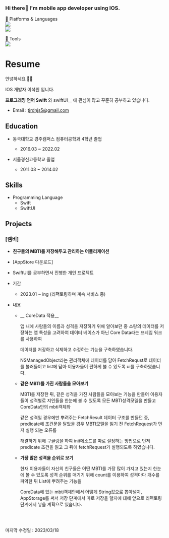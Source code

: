 ### Hi there👋 I'm mobile app developer using IOS.

<!--
**Seokwon5/Seokwon5** is a ✨ _special_ ✨ repository because its `README.md` (this file) appears on your GitHub profile.

Here are some ideas to get you started:

- 🔭 I’m currently working on ...
- 🌱 I’m currently learning ...
- 👯 I’m looking to collaborate on ...
- 🤔 I’m looking for help with ...
- 💬 Ask me about ...
- 📫 How to reach me: ...
- 😄 Pronouns: ...
- ⚡ Fun fact: ...
-->    
📱 Platforms & Languages   
<img src="https://img.shields.io/badge/IOS-000000?style=flat-square&logo=IOS&logoColor=white"/>   
<img src="https://img.shields.io/badge/Swift-F05138?style=flat-square&logo=Swift&logoColor=white"/>   
   
🔧 Tools    
<img src="https://img.shields.io/badge/Firebase-FFCA28?style=flat-square&logo=firebase&logoColor=white"/> 

# Resume


안녕하세요 🙇🏻 

IOS 개발자 이석원 입니다.

__프로그래밍 언어 Swift__ 와 swiftUI__ 에 관심이 많고 꾸준히 공부하고 있습니다.

* Email : tjrdnjs5@gmail.com

## Education

* 동국대학교 경주캠퍼스 컴퓨터공학과 4학년 졸업 
  * 2016.03 ~ 2022.02

* 서울경신고등학교 졸업
  * 2011.03 ~ 2014.02
  
## Skills

* Programming Language
  * Swift
  * SwiftUI

## Projects

### [렘비]

* __친구들의 MBTI를 저장해두고 관리하는 어플리케이션__

* [AppStore 다운로드]

* SwiftUI를 공부하면서 진행한 개인 프로젝트

* 기간

    * 2023.01 ~ ing (리팩토링하며 계속 서비스 중)
    
* 내용

    * __ CoreData 적용__
        
        앱 내에 사람들의 이름과 성격을 저장하기 위해 알아보던 중 소량의 데이터를 저장하는 앱 특성을 고려하여 데이터 베이스가 아닌 Core Data라는 프레임 워크를 사용하여 
        
        데이터를 저장하고 삭제하고 수정하는 기능을 구축하였습니다. 
       
        NSManagedObject라는 관리객체에 데이터를 담아 FetchRequst로 데이터를 불러들이고 list에 담아 이용자들이 편하게 볼 수 있도록 ui를 구축하였습니다.

    * __같은 MBTI를 가진 사람들을 모아보기__

        MBTI를 저장한 뒤, 같은 성격을 가진 사람들을 모아보는 기능을 만들어 이용자들이 성격별로 지인들을 한눈에 볼 수 있도록 모든 MBTI성격모델을 만들고 CoreData안의 mbti객체와
        
        같은 성격일 경우에만 뿌려주는 FetchResult 데이터 구조를 만들던 중, predicate에 조건문을 달았을 경우 MBTI모델을 읽기 전 FetchRequest가 먼저 실행 되는 오류를 
        
        해결하기 위해 구글링을 하여 init메소드를 따로 설정하는 방법으로 먼저 predicate 조건을 읽고 그 뒤에 fetchRequest가 실행되도록 하였습니다.


    * __가장 많은 성격을 순위로 보기__

        현재 이용자들이 자신의 친구들은 어떤 MBTI를 가장 많이 가지고 있는지 한눈에 볼 수 있도록 성격 순위를 매기기 위해 count를 이용하여 성격마다 개수를 파악한 뒤 List에 뿌려주는 기능을
        
        CoreData에 있는 mbti객체안에서 어떻게 String값으로 뽑아낼지, AppStorage를 써서 저장 단계에서 따로 저장을 할지에 대해 앞으로 리펙토링 단계에서 넣을 계획으로 있습니다. 



<br></br>





마지막 수정일 : 2023/03/18

